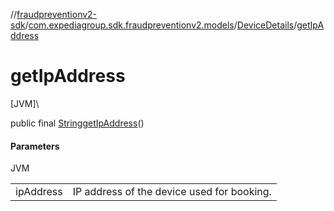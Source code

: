 //[fraudpreventionv2-sdk](../../../index.md)/[com.expediagroup.sdk.fraudpreventionv2.models](../index.md)/[DeviceDetails](index.md)/[getIpAddress](get-ip-address.md)

# getIpAddress

[JVM]\

public final [String](https://docs.oracle.com/javase/8/docs/api/java/lang/String.html)[getIpAddress](get-ip-address.md)()

#### Parameters

JVM

| | |
|---|---|
| ipAddress | IP address of the device used for booking. |
